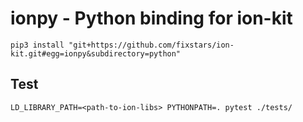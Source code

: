 # ionpy - Python binding for ion-kit

```
pip3 install "git+https://github.com/fixstars/ion-kit.git#egg=ionpy&subdirectory=python"
```

## Test

```
LD_LIBRARY_PATH=<path-to-ion-libs> PYTHONPATH=. pytest ./tests/
```
